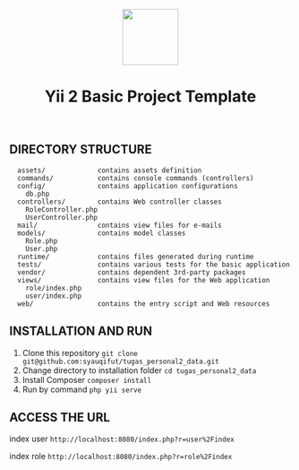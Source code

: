 <p align="center">
    <a href="https://github.com/yiisoft" target="_blank">
        <img src="https://avatars0.githubusercontent.com/u/993323" height="100px">
    </a>
    <h1 align="center">Yii 2 Basic Project Template</h1>
    <br>
</p>


DIRECTORY STRUCTURE
-------------------

      assets/             contains assets definition
      commands/           contains console commands (controllers)
      config/             contains application configurations
        db.php
      controllers/        contains Web controller classes
        RoleController.php
        UserController.php
      mail/               contains view files for e-mails
      models/             contains model classes
        Role.php
        User.php
      runtime/            contains files generated during runtime
      tests/              contains various tests for the basic application
      vendor/             contains dependent 3rd-party packages
      views/              contains view files for the Web application
        role/index.php
        user/index.php
      web/                contains the entry script and Web resources


INSTALLATION AND RUN
-------------------
1. Clone this repository ```git clone git@github.com:syauqifut/tugas_personal2_data.git```
2. Change directory to installation folder ```cd tugas_personal2_data```
3. Install Composer ```composer install```
4. Run by command ```php yii serve```


ACCESS THE URL
-------------------
index user ```http://localhost:8080/index.php?r=user%2Findex```

index role ```http://localhost:8080/index.php?r=role%2Findex```